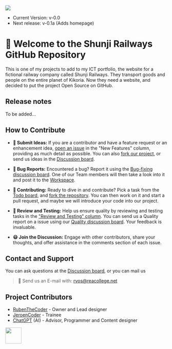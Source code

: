 <img src="https://github.com/RubenTheCoder/Shunji-Railways-GitHub/assets/130549492/9c9d9ffb-a318-4354-b698-ba6a7983b5e0">

- Current Version: v-0.0
- Next release: v-0.1a (Adds homepage)

# 🙂 Welcome to the Shunji Railways GitHub Repository
This is one of my projects to add to my ICT portfolio, the website for a fictional railway company called Shunji Railways.
They transport goods and people on the entire planet of Kikoria. Now they need a website, and decided to put the project Open Source on GitHub.



## Release notes
To be added...



## How to Contribute
- **📨 Submit Ideas:** If you are a contributor and have a feature request or an enhancement idea, [open an issue](https://github.com/users/RubenTheCoder/projects/4) in the "New Features" column, providing as much detail as possible. You can also [fork our project](https://github.com/RubenTheCoder/Shunji-Railways-GitHub/fork), or send us ideas in the [Discussion board](https://github.com/RubenTheCoder/Shunji-Railways-GitHub/discussions/categories/ideas).

- **🔎 Bug Reports:** Encountered a bug? Report it using the [Bug-fixing discussion board](https://github.com/RubenTheCoder/Shunji-Railways-GitHub/discussions/categories/bug-fixing). One of our Team members will then take a look into it and post it to the [Workspace](https://github.com/users/RubenTheCoder/projects/4).

- **🔨 Contributing:** Ready to dive in and contribute? Pick a task from the [Todo board](https://github.com/users/RubenTheCoder/projects/4), and [fork the repository](https://github.com/RubenTheCoder/Shunji-Railways-GitHub/fork). You can then work on it and start a pull request, and maybe we will introduce your code into our project.

- **🧪 Review and Testing:** Help us ensure quality by reviewing and testing tasks in the ["Review and Testing" column](https://github.com/users/RubenTheCoder/projects/4). You can send us a Quality report on a issue using our [Quality discussion board](https://github.com/RubenTheCoder/Shunji-Railways-GitHub/discussions/categories/quality). Your feedback is invaluable.

- **😃 Join the Discussion:** Engage with other contributors, share your thoughts, and offer assistance in the comments section of each issue.



## Contact and Support
You can ask questions at the [Discussion board](https://github.com/RubenTheCoder/Shunji-Railways-GitHub/discussions/categories/q-a), or you can mail us
> 📧 Send us an E-mail with: rvos@reacollege.net


## Project Contributors
- [RubenTheCoder](https://github.com/RubenTheCoder) - Owner and Lead designer
- [JeroenCoder](https://github.com/JeroenCoder) - Trainee
- [ChatGPT](https://chat.openai.com/) (AI) - Advisor, Programmer and Content designer

<img height="50px" src="https://github.com/RubenTheCoder/Shunji-Railways-GitHub/assets/130549492/9c9d9ffb-a318-4354-b698-ba6a7983b5e0">
